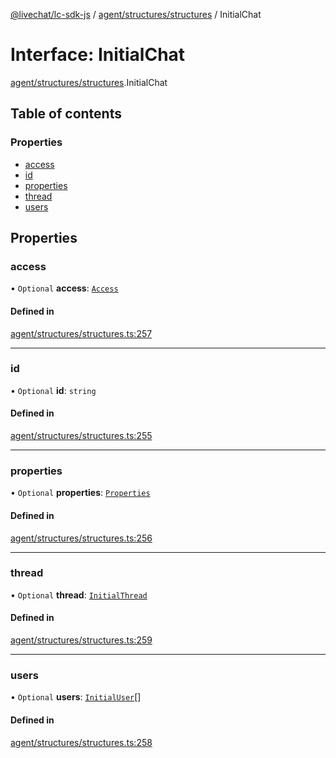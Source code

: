 [@livechat/lc-sdk-js](../README.md) / [agent/structures/structures](../modules/agent_structures_structures.md) / InitialChat

# Interface: InitialChat

[agent/structures/structures](../modules/agent_structures_structures.md).InitialChat

## Table of contents

### Properties

- [access](agent_structures_structures.InitialChat.md#access)
- [id](agent_structures_structures.InitialChat.md#id)
- [properties](agent_structures_structures.InitialChat.md#properties)
- [thread](agent_structures_structures.InitialChat.md#thread)
- [users](agent_structures_structures.InitialChat.md#users)

## Properties

### access

• `Optional` **access**: [`Access`](agent_structures_structures.Access.md)

#### Defined in

[agent/structures/structures.ts:257](https://github.com/livechat/lc-sdk-js/blob/a63b0a6/src/agent/structures/structures.ts#L257)

___

### id

• `Optional` **id**: `string`

#### Defined in

[agent/structures/structures.ts:255](https://github.com/livechat/lc-sdk-js/blob/a63b0a6/src/agent/structures/structures.ts#L255)

___

### properties

• `Optional` **properties**: [`Properties`](agent_structures_structures.Properties.md)

#### Defined in

[agent/structures/structures.ts:256](https://github.com/livechat/lc-sdk-js/blob/a63b0a6/src/agent/structures/structures.ts#L256)

___

### thread

• `Optional` **thread**: [`InitialThread`](agent_structures_structures.InitialThread.md)

#### Defined in

[agent/structures/structures.ts:259](https://github.com/livechat/lc-sdk-js/blob/a63b0a6/src/agent/structures/structures.ts#L259)

___

### users

• `Optional` **users**: [`InitialUser`](agent_structures_users.InitialUser.md)[]

#### Defined in

[agent/structures/structures.ts:258](https://github.com/livechat/lc-sdk-js/blob/a63b0a6/src/agent/structures/structures.ts#L258)

